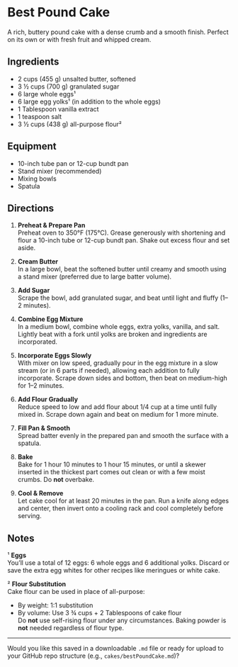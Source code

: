 # Best Pound Cake

A rich, buttery pound cake with a dense crumb and a smooth finish. Perfect on its own or with fresh fruit and whipped cream.

## Ingredients

- 2 cups (455 g) unsalted butter, softened  
- 3 ½ cups (700 g) granulated sugar  
- 6 large whole eggs¹  
- 6 large egg yolks¹ (in addition to the whole eggs)  
- 1 Tablespoon vanilla extract  
- 1 teaspoon salt  
- 3 ½ cups (438 g) all-purpose flour²  

## Equipment

- 10-inch tube pan or 12-cup bundt pan  
- Stand mixer (recommended)  
- Mixing bowls  
- Spatula  

## Directions

1. **Preheat & Prepare Pan**  
   Preheat oven to 350°F (175°C). Grease generously with shortening and flour a 10-inch tube or 12-cup bundt pan. Shake out excess flour and set aside.

2. **Cream Butter**  
   In a large bowl, beat the softened butter until creamy and smooth using a stand mixer (preferred due to large batter volume).

3. **Add Sugar**  
   Scrape the bowl, add granulated sugar, and beat until light and fluffy (1–2 minutes).

4. **Combine Egg Mixture**  
   In a medium bowl, combine whole eggs, extra yolks, vanilla, and salt. Lightly beat with a fork until yolks are broken and ingredients are incorporated.

5. **Incorporate Eggs Slowly**  
   With mixer on low speed, gradually pour in the egg mixture in a slow stream (or in 6 parts if needed), allowing each addition to fully incorporate. Scrape down sides and bottom, then beat on medium-high for 1–2 minutes.

6. **Add Flour Gradually**  
   Reduce speed to low and add flour about 1/4 cup at a time until fully mixed in. Scrape down again and beat on medium for 1 more minute.

7. **Fill Pan & Smooth**  
   Spread batter evenly in the prepared pan and smooth the surface with a spatula.

8. **Bake**  
   Bake for 1 hour 10 minutes to 1 hour 15 minutes, or until a skewer inserted in the thickest part comes out clean or with a few moist crumbs. Do **not** overbake.

9. **Cool & Remove**  
   Let cake cool for at least 20 minutes in the pan. Run a knife along edges and center, then invert onto a cooling rack and cool completely before serving.

## Notes

¹ **Eggs**  
You’ll use a total of 12 eggs: 6 whole eggs and 6 additional yolks. Discard or save the extra egg whites for other recipes like meringues or white cake.

² **Flour Substitution**  
Cake flour can be used in place of all-purpose:  
- By weight: 1:1 substitution  
- By volume: Use 3 ¾ cups + 2 Tablespoons of cake flour  
Do **not** use self-rising flour under any circumstances. Baking powder is **not** needed regardless of flour type.

---

Would you like this saved in a downloadable `.md` file or ready for upload to your GitHub repo structure (e.g., `cakes/bestPoundCake.md`)?

